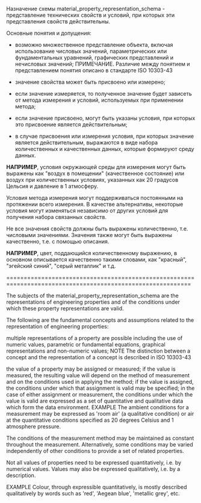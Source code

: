 Назначение схемы material_property_representation_schema -  представление технических свойств и условий, при которых эти представления свойств действительны.

Основные понятия и допущения:

- возможно множественное представление объекта, включая использование числовых значений, параметрических или фундаментальных уравнений, графических представлений и нечисловых значений;
ПРИМЕЧАНИЕ. Различие между понятием и представлением понятия описано в стандарте ISO 10303-43

- значение свойства может быть присвоено или измерено;
- если значение измеряется, то полученное значение будет зависеть от метода измерения и условий, используемых при применении метода;
- если значение присвоено, могут быть указаны условия, при которых это присвоение является действительным;
- в случае присвоения или измерения условия, при которых значение является действительным, выражаются в виде набора количественных и качественных данных, которые формируют среду данных.

**НАПРИМЕР**, условия окружающей среды для измерения могут быть выражены как "воздух в помещении" (качественное состояние) или воздух при количественных условиях, указанных как 20 градусов Цельсия и давление в 1 атмосферу.

Условия метода измерения могут поддерживаться постоянными на протяжении всего измерения. В качестве альтернативы, некоторые условия могут изменяться независимо от других условий для получения набора связанных свойств.

Не все значения свойств должны быть выражены количественно, т.е. числовыми значениями. Значения также могут быть выражены качественно, т.е. с помощью описания.

**НАПРИМЕР**, цвет, поддающийся количественному выражению, в основном описывается качественно такими словами, как "красный", "эгейский синий", "серый металлик" и т.д.

===========================================================================================================


The subjects of the material_property_representation_schema are the representations of engineering properties and of the conditions under which these property representations are valid.

The following are the fundamental concepts and assumptions related to the representation of engineering properties:

multiple representations of a property are possible including the use of numeric values, parametric or fundamental equations, graphical representations and non-numeric values;
NOTE    The distinction between a concept and the representation of a concept is described in ISO 10303-43

the value of a property may be assigned or measured;
if the value is measured, the resulting value will depend on the method of measurement and on the conditions used in applying the method;
if the value is assigned, the conditions under which that assignment is valid may be specified;
in the case of either assignment or measurement, the conditions under which the value is valid are expressed as a set of quantitative and qualitative data which form the data environment.
EXAMPLE    The ambient conditions for a measurement may be expressed as 'room air' (a qualitative condition) or air at the quantitative conditions specified as 20 degrees Celsius and 1 atmosphere pressure.

The conditions of the measurement method may be maintained as constant throughout the measurement. Alternatively, some conditions may be varied independently of other conditions to provide a set of related properties.

Not all values of properties need to be expressed quantitatively, i.e. by numerical values. Values may also be expressed qualitatively, i.e. by a description.

EXAMPLE    Colour, through expressible quantitatively, is mostly described qualitatively by words such as 'red', 'Aegean blue', 'metallic grey', etc.